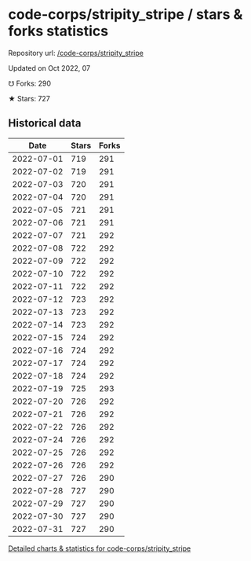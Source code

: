 # code-corps/stripity_stripe / stars & forks statistics

Repository url: [/code-corps/stripity_stripe](https://github.com/code-corps/stripity_stripe)

Updated on Oct 2022, 07

☋ Forks: 290

★ Stars: 727

## Historical data
| Date | Stars | Forks |
|------|-------|-------|
| 2022-07-01 | 719 | 291 | 
| 2022-07-02 | 719 | 291 | 
| 2022-07-03 | 720 | 291 | 
| 2022-07-04 | 720 | 291 | 
| 2022-07-05 | 721 | 291 | 
| 2022-07-06 | 721 | 291 | 
| 2022-07-07 | 721 | 292 | 
| 2022-07-08 | 722 | 292 | 
| 2022-07-09 | 722 | 292 | 
| 2022-07-10 | 722 | 292 | 
| 2022-07-11 | 722 | 292 | 
| 2022-07-12 | 723 | 292 | 
| 2022-07-13 | 723 | 292 | 
| 2022-07-14 | 723 | 292 | 
| 2022-07-15 | 724 | 292 | 
| 2022-07-16 | 724 | 292 | 
| 2022-07-17 | 724 | 292 | 
| 2022-07-18 | 724 | 292 | 
| 2022-07-19 | 725 | 293 | 
| 2022-07-20 | 726 | 292 | 
| 2022-07-21 | 726 | 292 | 
| 2022-07-22 | 726 | 292 | 
| 2022-07-24 | 726 | 292 | 
| 2022-07-25 | 726 | 292 | 
| 2022-07-26 | 726 | 292 | 
| 2022-07-27 | 726 | 290 | 
| 2022-07-28 | 727 | 290 | 
| 2022-07-29 | 727 | 290 | 
| 2022-07-30 | 727 | 290 | 
| 2022-07-31 | 727 | 290 | 


[Detailed charts & statistics for code-corps/stripity_stripe](https://reviewgithub.com/rep/code-corps/stripity_stripe)
